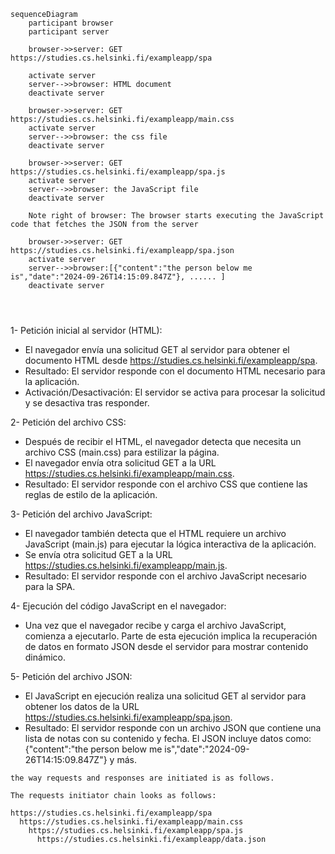```mermaid
sequenceDiagram
    participant browser
    participant server

    browser->>server: GET https://studies.cs.helsinki.fi/exampleapp/spa
    
    activate server
    server-->>browser: HTML document
    deactivate server

    browser->>server: GET https://studies.cs.helsinki.fi/exampleapp/main.css
    activate server
    server-->>browser: the css file
    deactivate server

    browser->>server: GET https://studies.cs.helsinki.fi/exampleapp/spa.js
    activate server
    server-->>browser: the JavaScript file
    deactivate server

    Note right of browser: The browser starts executing the JavaScript code that fetches the JSON from the server

    browser->>server: GET https://studies.cs.helsinki.fi/exampleapp/spa.json
    activate server
    server-->>browser:[{"content":"the person below me is","date":"2024-09-26T14:15:09.847Z"}, ...... ]
    deactivate server

    


```
1- Petición inicial al servidor (HTML):

* El navegador envía una solicitud GET al servidor para obtener el documento HTML desde https://studies.cs.helsinki.fi/exampleapp/spa.
* Resultado: El servidor responde con el documento HTML necesario para la aplicación.
* Activación/Desactivación: El servidor se activa para procesar la solicitud y se desactiva tras responder.

2- Petición del archivo CSS:

* Después de recibir el HTML, el navegador detecta que necesita un archivo CSS (main.css) para estilizar la página.
* El navegador envía otra solicitud GET a la URL https://studies.cs.helsinki.fi/exampleapp/main.css.
* Resultado: El servidor responde con el archivo CSS que contiene las reglas de estilo de la aplicación.

3- Petición del archivo JavaScript:

* El navegador también detecta que el HTML requiere un archivo JavaScript (main.js) para ejecutar la lógica interactiva de la aplicación.
* Se envía otra solicitud GET a la URL https://studies.cs.helsinki.fi/exampleapp/main.js.
* Resultado: El servidor responde con el archivo JavaScript necesario para la SPA.

4- Ejecución del código JavaScript en el navegador:

* Una vez que el navegador recibe y carga el archivo JavaScript, comienza a ejecutarlo. Parte de esta ejecución implica la recuperación de datos en formato JSON desde el servidor para mostrar contenido dinámico.

5- Petición del archivo JSON:

* El JavaScript en ejecución realiza una solicitud GET al servidor para obtener los datos de la URL https://studies.cs.helsinki.fi/exampleapp/spa.json.
* Resultado: El servidor responde con un archivo JSON que contiene una lista de notas con su contenido y fecha.
El JSON incluye datos como: {"content":"the person below me is","date":"2024-09-26T14:15:09.847Z"} y más.
```
the way requests and responses are initiated is as follows.

The requests initiator chain looks as follows:

https://studies.cs.helsinki.fi/exampleapp/spa
  https://studies.cs.helsinki.fi/exampleapp/main.css
    https://studies.cs.helsinki.fi/exampleapp/spa.js
      https://studies.cs.helsinki.fi/exampleapp/data.json
```


